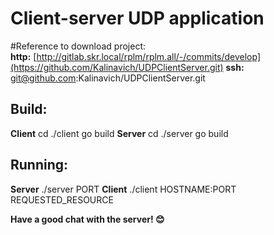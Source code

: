 # Client-server UDP application

#Reference to download project:  
**http:** [http://gitlab.skr.local/rplm/rplm.all/-/commits/develop](https://github.com/Kalinavich/UDPClientServer.git)
**ssh:** git@github.com:Kalinavich/UDPClientServer.git
## Build:
**Client**
cd ./client
go build
**Server**
cd ./server
go build

## Running:
**Server**
./server PORT
**Client**
./client HOSTNAME:PORT REQUESTED_RESOURCE

**Have a good chat with the server! 😊**
